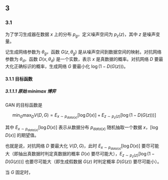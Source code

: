 ## 3
### 3.1
为了学习生成器在数据 $x$ 上的分布 $p_g$，定义噪声空间为 $p_z(z)$，其中 $z$ 是噪声变量。

记生成网络参数为 $\theta_g$，函数 $G(z, \theta_g)$ 是从噪声空间到数据空间的映射。对抗网络参数为 $\theta_d$，函数 $D(x, \theta_d)$ 是一个实数，表示 $x$ 是真数据的概率。对抗网络 $D$ 要最大化正确标识的概率，生成网络 $G$ 要最小化 $\log (1 - D(G(z)))$。

#### 3.1.1 目标函数
##### 3.1.1.1 原始 minimax 博弈
GAN 的目标函数是

$$\min_G \max_D V(D, G) = E_{x \sim p_{data(x)}}[\log D(x)] + E_{z \sim p_z(z)}[\log (1 - D(G(z)))] $$

其中 $E_{x \sim p_{data(x)}} [\log D(x)]$ 表示从数据分布 $p_{data(x)}$ 随机抽取一个数据 $x$，$[\log D(x)]$ 的期望值。

也就是说，对抗网络 $D$ 要最大化 $V(D, G)$，此时 $E_{x \sim p_{data(x)}}[\log D(x)]$ 要尽可能大（即抽出真数据时判定真数据的概率 $D(x)$ 要尽可能大），$E_{z \sim p_z(z)}[\log (1 - D(G(z)))]$ 也要尽可能大（即生成假数据 $G(z)$ 时判定概率 $D(G(z))$ 要尽可能小）。

当 $G$ 固定时，